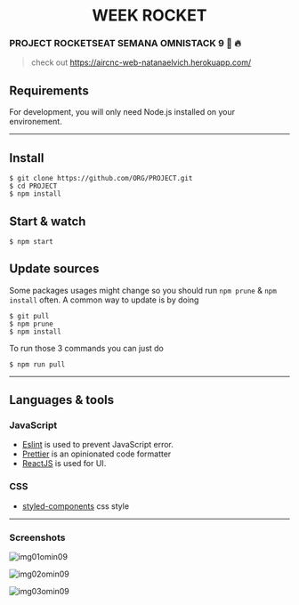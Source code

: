 <h1 align='center'> WEEK ROCKET </h1>

### PROJECT ROCKETSEAT SEMANA OMNISTACK 9 :rocket:  :fire:

> check out https://aircnc-web-natanaelvich.herokuapp.com/

## Requirements

For development, you will only need Node.js installed on your environement.

---

## Install

    $ git clone https://github.com/ORG/PROJECT.git
    $ cd PROJECT
    $ npm install


## Start & watch

    $ npm start


## Update sources

Some packages usages might change so you should run `npm prune` & `npm install` often.
A common way to update is by doing

    $ git pull
    $ npm prune
    $ npm install

To run those 3 commands you can just do

    $ npm run pull
    
---

## Languages & tools


### JavaScript

- [Eslint](https://eslint.org/) is used to prevent JavaScript error.
- [Prettier](https://prettier.io/docs/en/index.html) is an opinionated code formatter 
- [ReactJS](https://github.com/facebook/react) is used for UI.

### CSS

- [styled-components](https://styled-components.com/) css style


 ---
 
 ### Screenshots

![img01omin09](https://user-images.githubusercontent.com/52014318/74059156-43ea4400-49c6-11ea-8597-4152672fbda1.png)

![img02omin09](https://user-images.githubusercontent.com/52014318/74059138-4056bd00-49c6-11ea-8242-d38922f2a370.png)

![img03omin09](https://user-images.githubusercontent.com/52014318/74059144-42208080-49c6-11ea-8408-447c94baf6d1.png)

